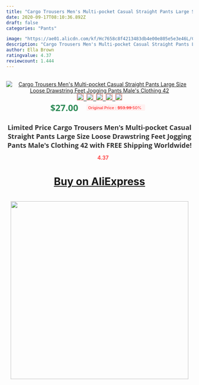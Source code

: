 ```yaml
---
title: "Cargo Trousers Men's Multi-pocket Casual Straight Pants Large Size Loose Drawstring Feet Jogging Pants Male's Clothing 42"
date: 2020-09-17T08:10:36.892Z
draft: false
categories: "Pants"

image: "https://ae01.alicdn.com/kf/Hc7658c8f4213483db4e00e805e5e3e46L/Cargo-Trousers-Men-s-Multi-pocket-Casual-Straight-Pants-Large-Size-Loose-Drawstring-Feet-Jogging-Pants.jpg"
description: "Cargo Trousers Men's Multi-pocket Casual Straight Pants Large Size Loose Drawstring Feet Jogging Pants Male's Clothing 42"
author: Ella Brown
ratingvalue: 4.37
reviewcount: 1.444
---
```

<br>
<div style="text-align: center;">
<a href="https://s.click.aliexpress.com/e/_ALMTHT" target="_blank" rel="nofollow noopener noreferrer"><img alt="Cargo Trousers Men's Multi-pocket Casual Straight Pants Large Size Loose Drawstring Feet Jogging Pants Male's Clothing 42" class="magnifier-image" src="https://ae01.alicdn.com/kf/Hc7658c8f4213483db4e00e805e5e3e46L/Cargo-Trousers-Men-s-Multi-pocket-Casual-Straight-Pants-Large-Size-Loose-Drawstring-Feet-Jogging-Pants.jpg_640x640.jpg">
<br>
<img style="border:1px solid salmon" src="https://ae01.alicdn.com/kf/Hc7658c8f4213483db4e00e805e5e3e46L/Cargo-Trousers-Men-s-Multi-pocket-Casual-Straight-Pants-Large-Size-Loose-Drawstring-Feet-Jogging-Pants.jpg_120x120.jpg">&nbsp;&nbsp;<img style="border:1px solid salmon" src="https://ae01.alicdn.com/kf/Ha38b869dca494175a202d0dd27f00093x/Cargo-Trousers-Men-s-Multi-pocket-Casual-Straight-Pants-Large-Size-Loose-Drawstring-Feet-Jogging-Pants.jpg_120x120.jpg">&nbsp;&nbsp;<img style="border:1px solid salmon" src="https://ae01.alicdn.com/kf/H2dee69e5fa454fd2a9515c4b47085049o/Cargo-Trousers-Men-s-Multi-pocket-Casual-Straight-Pants-Large-Size-Loose-Drawstring-Feet-Jogging-Pants.jpg_120x120.jpg">&nbsp;&nbsp;<img style="border:1px solid salmon" src="https://ae01.alicdn.com/kf/H8bcb3644c52645ecb9ded6d43555ec8a0/Cargo-Trousers-Men-s-Multi-pocket-Casual-Straight-Pants-Large-Size-Loose-Drawstring-Feet-Jogging-Pants.jpg_120x120.jpg">&nbsp;&nbsp;<img style="border:1px solid salmon" src="https://ae01.alicdn.com/kf/He3edafe8345343e0b4b12c6b5ca755d1X/Cargo-Trousers-Men-s-Multi-pocket-Casual-Straight-Pants-Large-Size-Loose-Drawstring-Feet-Jogging-Pants.jpg_120x120.jpg"></a></div><br0>
<div style="text-align: center;"><span style="background-color: white; border: 0px; box-sizing: border-box; color: seagreen; display: inline-block; font-family: &quot;open sans&quot; , &quot;arial&quot; , &quot;helvetica&quot; , sans-serif , &quot;heiti&quot;; font-size: 24px; font-stretch: inherit; font-weight: 700; line-height: inherit; margin: 0px 10px 0px 0px; padding: 0px; vertical-align: middle;">$27.00 </span>
<span style="background: rgb(255 , 241 , 241); border-radius: 3px; border: 0px; box-sizing: border-box; color: #ff4747; display: inline-block; font-family: inherit; font-size: 12px; font-stretch: inherit; font-style: inherit; font-variant: inherit; font-weight: 600; line-height: inherit; margin: 0px; padding: 2px 5px; transform: scale(0.9); vertical-align: middle;">Original Price : <b style="text-decoration: line-through;">$53.99 </b> 50%&nbsp;&nbsp;</span></div>
<h1 style="color: #333333; display: inline-block; font-family: &quot;open sans&quot; , &quot;arial&quot; , &quot;helvetica&quot; , sans-serif , &quot;heiti&quot;; font-size: 18px; font-stretch: inherit; font-weight: 700; text-align: center;">Limited Price Cargo Trousers Men's Multi-pocket Casual Straight Pants Large Size Loose Drawstring Feet Jogging Pants Male's Clothing 42 with FREE Shipping Worldwide!</h1>
<div style="color: #ff4747; text-align: center;">
<img src="https://4.bp.blogspot.com/-M0ZcTcb-5uY/XleCXlxnR4I/AAAAAAAAAEc/OrjgMkXV1oMQFaCRZj5HQwOCBcu3w1FegCPcBGAYYCw/s1600/star.png" style="height: 15px;">&nbsp;<b>4.37</b></div>
<div class="button_cont" align="center"><a class="buynow_a" href="https://s.click.aliexpress.com/e/_ALMTHT" target="_blank" rel="nofollow noopener noreferrer"><H1>Buy on AliExpress</H1></a></div><br>
<div class="separator" style="clear: both; text-align: center;">
<img src="https://lh3.googleusercontent.com/-pTy5HemUv9M/XlePHvY0dAI/AAAAAAAAAE4/0nX5iRUoIWY8eMW9Dpxeirr157OZliDIgCLcBGAsYHQ/s1600/badge.gif" width="480">
</div>
